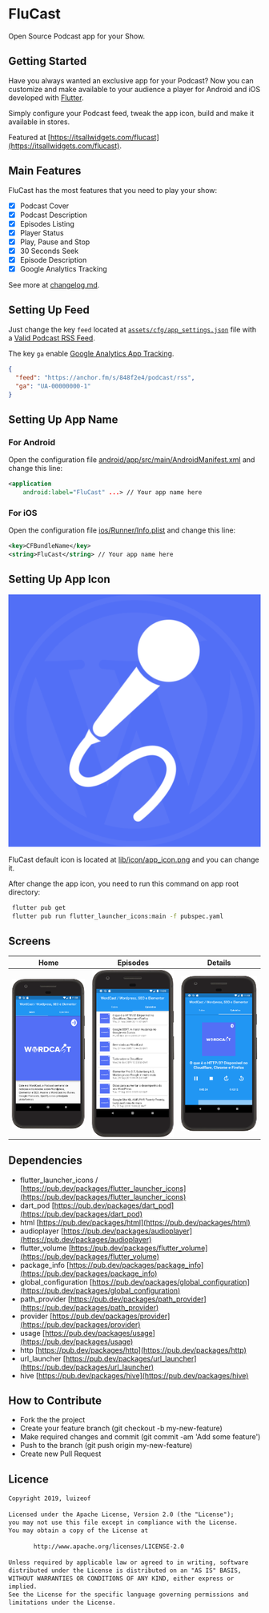 # FluCast

Open Source Podcast app for your Show.

## Getting Started

Have you always wanted an exclusive app for your Podcast? Now you can customize and make available to your audience a player for Android and iOS developed with [Flutter](https://github.com/flutter/flutter).

Simply configure your Podcast feed, tweak the app icon, build and make it available in stores.

Featured at [https://itsallwidgets.com/flucast](https://itsallwidgets.com/flucast).

## Main Features

FluCast has the most features that you need to play your show:

- [x] Podcast Cover
- [x] Podcast Description
- [x] Episodes Listing
- [x] Player Status
- [x] Play, Pause and Stop
- [x] 30 Seconds Seek
- [x] Episode Description
- [x] Google Analytics Tracking

See more at [changelog.md](https://github.com/luizeof/flucast_app/blob/master/CHANGELOG.md).

## Setting Up Feed

Just change the key `feed` located at [`assets/cfg/app_settings.json`](https://github.com/luizeof/flucast_app/blob/master/assets/cfg/app_settings.json) file with a [Valid Podcast RSS Feed](https://developers.google.com/search/reference/podcast/rss-feed).

The key `ga` enable [Google Analytics App Tracking](https://support.google.com/analytics/answer/2587086).

```json
{
  "feed": "https://anchor.fm/s/848f2e4/podcast/rss",
  "ga": "UA-00000000-1"
}
```

## Setting Up App Name

### For Android

Open the configuration file [android/app/src/main/AndroidManifest.xml](https://github.com/luizeof/flucast_app/blob/master/android/app/src/main/AndroidManifest.xml) and change this line:

```xml
<application
    android:label="FluCast" ...> // Your app name here
```

### For iOS

Open the configuration file [ios/Runner/Info.plist](https://github.com/luizeof/flucast_app/blob/master/ios/Runner/Info.plist) and change this line:

```xml
<key>CFBundleName</key>
<string>FluCast</string> // Your app name here
```

## Setting Up App Icon

![Image of Yaktocat](lib/icon/app_icon.png)

FluCast default icon is located at [lib/icon/app_icon.png](https://github.com/luizeof/flucast_app/blob/master/lib/icon/app_icon.png) and you can change it.

After change the app icon, you need to run this command on app root directory:

```bash
 flutter pub get
 flutter pub run flutter_launcher_icons:main -f pubspec.yaml
```

## Screens
| Home                                   | Episodes                                   | Details                                   |
| -------------------------------------- | ------------------------------------------ | ----------------------------------------- |
| <img align="left" src="docs/home.png"> | <img align="left" src="docs/episodes.png"> | <img align="left" src="docs/details.png"> |

## Dependencies

- flutter_launcher_icons / [https://pub.dev/packages/flutter_launcher_icons](https://pub.dev/packages/flutter_launcher_icons)
- dart_pod  [https://pub.dev/packages/dart_pod](https://pub.dev/packages/dart_pod)
- html  [https://pub.dev/packages/html](https://pub.dev/packages/html)
- audioplayer  [https://pub.dev/packages/audioplayer](https://pub.dev/packages/audioplayer)
- flutter_volume  [https://pub.dev/packages/flutter_volume](https://pub.dev/packages/flutter_volume)
- package_info  [https://pub.dev/packages/package_info](https://pub.dev/packages/package_info)
- global_configuration  [https://pub.dev/packages/global_configuration](https://pub.dev/packages/global_configuration)
- path_provider  [https://pub.dev/packages/path_provider](https://pub.dev/packages/path_provider)
- provider [https://pub.dev/packages/provider](https://pub.dev/packages/provider)
- usage  [https://pub.dev/packages/usage](https://pub.dev/packages/usage)
- http  [https://pub.dev/packages/http](https://pub.dev/packages/http)
- url_launcher  [https://pub.dev/packages/url_launcher](https://pub.dev/packages/url_launcher)
- hive [https://pub.dev/packages/hive](https://pub.dev/packages/hive)

## How to Contribute

- Fork the the project
- Create your feature branch (git checkout -b my-new-feature)
- Make required changes and commit (git commit -am 'Add some feature')
- Push to the branch (git push origin my-new-feature)
- Create new Pull Request

## Licence

```
Copyright 2019, luizeof

Licensed under the Apache License, Version 2.0 (the "License");
you may not use this file except in compliance with the License.
You may obtain a copy of the License at

       http://www.apache.org/licenses/LICENSE-2.0

Unless required by applicable law or agreed to in writing, software
distributed under the License is distributed on an "AS IS" BASIS,
WITHOUT WARRANTIES OR CONDITIONS OF ANY KIND, either express or implied.
See the License for the specific language governing permissions and
limitations under the License.
```
